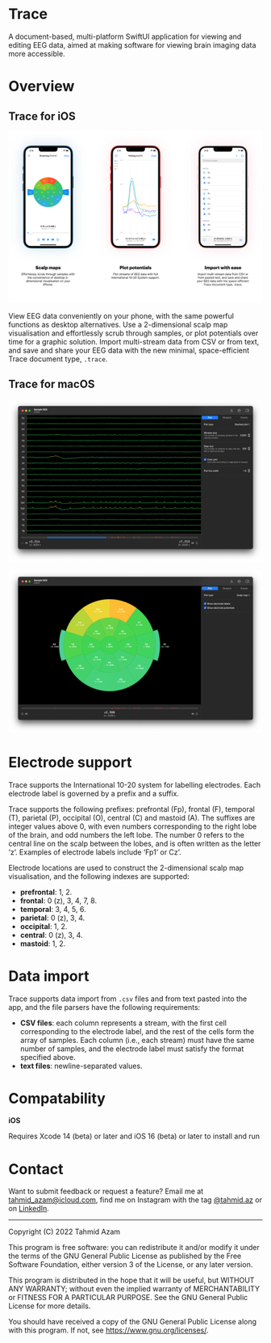 # Trace

A document-based, multi-platform SwiftUI application for viewing and editing EEG data, aimed at making software for viewing brain imaging data more accessible.

# Overview

## Trace for iOS

![Trace for iOS Preview](/Media/AppPreview.png)

View EEG data conveniently on your phone, with the same powerful functions as desktop alternatives. Use a 2-dimensional scalp map visualisation and effortlessly scrub through samples, or plot potentials over time for a graphic solution. Import multi-stream data from CSV or from text, and save and share your EEG data with the new minimal, space-efficient Trace document type, `.trace`.

## Trace for macOS

![Trace for macOS Preview](/Media/macOSAppPreview1.png)

![Trace for macOS Preview](/Media/macOSAppPreview2.png)

# Electrode support

Trace supports the International 10-20 system for labelling electrodes. Each electrode label is governed by a prefix and a suffix. 

Trace supports the following prefixes: prefrontal (Fp), frontal (F), temporal (T), parietal (P), occipital (O), central (C) and mastoid (A). The suffixes are integer values above 0, with even numbers corresponding to the right lobe of the brain, and odd numbers the left lobe. The number 0 refers to the central line on the scalp between the lobes, and is often written as the letter ‘z’. Examples of electrode labels include ‘Fp1’ or Cz’.

Electrode locations are used to construct the 2-dimensional scalp map visualisation, and the following indexes are supported:

- **prefrontal**: 1, 2.
- **frontal**: 0 (z), 3, 4, 7, 8.
- **temporal**: 3, 4, 5, 6.
- **parietal**: 0 (z), 3, 4.
- **occipital**: 1, 2.
- **central**: 0 (z), 3, 4.
- **mastoid**: 1, 2.

# Data import

Trace supports data import from `.csv` files and from text pasted into the app, and the file parsers have the following requirements:

- **CSV files**: each column represents a stream, with the first cell corresponding to the electrode label, and the rest of the cells form the array of samples. Each column (i.e., each stream) must have the same number of samples, and the electrode label must satisfy the format specified above.
- **text files**: newline-separated values.

# Compatability

**iOS**

Requires Xcode 14 (beta) or later and iOS 16 (beta) or later to install and run

# Contact

Want to submit feedback or request a feature? Email me at tahmid_azam@icloud.com, find me on Instagram with the tag [@tahmid.az](https://www.instagram.com/tahmid.az/) or on [LinkedIn](https://www.linkedin.com/in/tahmid-azam-90817818b/).

---

Copyright (C) 2022  Tahmid Azam

This program is free software: you can redistribute it and/or modify it under the terms of the GNU General Public License as published by the Free Software Foundation, either version 3 of the License, or any later version.

This program is distributed in the hope that it will be useful, but WITHOUT ANY WARRANTY; without even the implied warranty of MERCHANTABILITY or FITNESS FOR A PARTICULAR PURPOSE.  See the GNU General Public License for more details.

You should have received a copy of the GNU General Public License along with this program.  If not, see <https://www.gnu.org/licenses/>.
